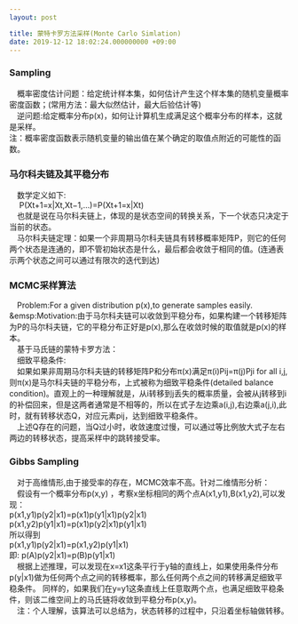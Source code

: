```yaml
---
layout: post

title: 蒙特卡罗方法采样(Monte Carlo Simlation)
date: 2019-12-12 18:02:24.000000000 +09:00
---
```

### Sampling
&emsp;概率密度估计问题：给定统计样本集，如何估计产生这个样本集的随机变量概率密度函数；(常用方法：最大似然估计，最大后验估计等)<br>&emsp;逆问题:给定概率分布p(x)，如何让计算机生成满足这个概率分布的样本，这就是采样。<br>注：概率密度函数表示随机变量的输出值在某个确定的取值点附近的可能性的函数。

### 马尔科夫链及其平稳分布
&emsp;数学定义如下:<br>&emsp;    P(Xt+1=x|Xt,Xt−1,...)=P(Xt+1=x|Xt)<br>&emsp;也就是说在马尔科夫链上，体现的是状态空间的转换关系，下一个状态只决定于当前的状态。<br>&emsp;马尔科夫链定理：如果一个非周期马尔科夫链具有转移概率矩阵P，则它的任何两个状态是连通的，即不管初始状态是什么，最后都会收敛于相同的值。(连通表示两个状态之间可以通过有限次的迭代到达)

### MCMC采样算法
&emsp;Problem:For a given distribution p(x),to generate samples easily.<br>&emsp:Motivation:由于马尔科夫链可以收敛到平稳分布，如果构建一个转移矩阵为P的马尔科夫链，它的平稳分布正好是p(x),那么在收敛时候的取值就是p(x)的样本。<br>&emsp;基于马氏链的蒙特卡罗方法：<br>&emsp;细致平稳条件:<br>&emsp;如果如果非周期马尔科夫链的转移矩阵P和分布π(x)满足π(i)Pij=π(j)Pji for all i,j,则π(x)是马尔科夫链的平稳分布，上式被称为细致平稳条件(detailed balance condition)。直观上的一种理解就是，从i转移到j丢失的概率质量，会被从j转移到i的补偿回来，但是这两者通常是不相等的，所以在式子左边乘a(i,j),右边乘a(j,i),此时，就有转移状态Q，对应元素pij，达到细致平稳条件。<br>&emsp;上述Q存在的问题，当Q过小时，收敛速度过慢，可以通过等比例放大式子左右两边的转移状态，提高采样中的跳转接受率。

### Gibbs Sampling
&emsp;对于高维情形,由于接受率的存在，MCMC效率不高。针对二维情形分析：<br>&emsp;假设有一个概率分布p(x,y) ，考察x坐标相同的两个点A(x1,y1),B(x1,y2),可以发现：<br>
p(x1,y1)p(y2|x1)=p(x1)p(y1|x1)p(y2|x1)<br>
p(x1,y2)p(y1|x1)=p(x1)p(y2|x1)p(y1|x1)<br>所以得到<br>
p(x1,y1)p(y2|x1)=p(x1,y2)p(y1|x1)<br>即:
p(A)p(y2|x1)=p(B)p(y1|x1)<br>&emsp;根据上述推理，可以发现在x=x1这条平行于y轴的直线上，如果使用条件分布p(y|x1)做为任何两个点之间的转移概率，那么任何两个点之间的转移满足细致平稳条件。
同样的，如果我们在y=y1这条直线上任意取两个点，也满足细致平稳条件，则该二维空间上的马氏链将收敛到平稳分布p(x,y)。<br>&emsp;注：个人理解，该算法可以总结为，状态转移的过程中，只沿着坐标轴做转移。